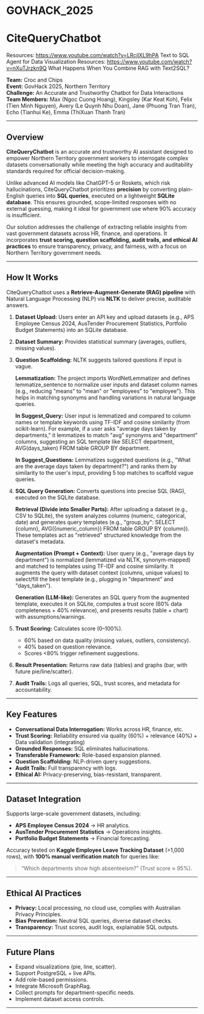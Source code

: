 # GOVHACK_2025
# CiteQueryChatbot  

Resources: https://www.youtube.com/watch?v=LRcjlXL9hPA Text to SQL Agent for Data Visualization
Resources: https://www.youtube.com/watch?v=nXuTJrzkn9Q What Happens When You Combine RAG with Text2SQL?

**Team:** Croc and Chips  
**Event:** GovHack 2025, Northern Territory  
**Challenge:** An Accurate and Trustworthy Chatbot for Data Interactions  
**Team Members:** Max (Ngoc Cuong Hoang), Kingsley (Kar Keat Koh), Felix (Tien Minh Nguyen), Avery (Le Quynh Nhu Doan), Jane (Phuong Tran Tran), Echo (Tianhui Ke), Emma (ThiXuan Thanh Tran)  

---

## Overview  
**CiteQueryChatbot** is an accurate and trustworthy AI assistant designed to empower Northern Territory government workers to interrogate complex datasets conversationally while meeting the high accuracy and auditability standards required for official decision-making.  

Unlike advanced AI models like ChatGPT-5 or Roskets, which risk hallucinations, CiteQueryChatbot prioritizes **precision** by converting plain-English queries into **SQL queries**, executed on a lightweight **SQLite database**. This ensures grounded, scope-limited responses with no external guessing, making it ideal for government use where 90% accuracy is insufficient.  

Our solution addresses the challenge of extracting reliable insights from vast government datasets across HR, finance, and operations. It incorporates **trust scoring, question scaffolding, audit trails, and ethical AI practices** to ensure transparency, privacy, and fairness, with a focus on Northern Territory government needs.  

---

## How It Works  
CiteQueryChatbot uses a **Retrieve-Augment-Generate (RAG) pipeline** with Natural Language Processing (NLP) via **NLTK** to deliver precise, auditable answers.  

1. **Dataset Upload:** Users enter an API key and upload datasets (e.g., APS Employee Census 2024, AusTender Procurement Statistics, Portfolio Budget Statements) into an SQLite database.  
2. **Dataset Summary:** Provides statistical summary (averages, outliers, missing values).  
3. **Question Scaffolding:** NLTK suggests tailored questions if input is vague.

   **Lemmatization:** The project imports WordNetLemmatizer and defines lemmatize_sentence to normalize user inputs and dataset column names (e.g., reducing "means" to "mean" or "employees" to "employee"). This helps in matching synonyms and handling variations in natural language queries.  

   **In Suggest_Query:** User input is lemmatized and compared to column names or template keywords using TF-IDF and cosine similarity (from scikit-learn). For example, if a user asks "average days taken by departments," it lemmatizes to match "avg" synonyms and "department" columns, suggesting an SQL template like SELECT department, AVG(days_taken) FROM table GROUP BY department.  

   **In Suggest_Questions:** Lemmatizes suggested questions (e.g., "What are the average days taken by department?") and ranks them by similarity to the user's input, providing 5 top matches to scaffold vague queries.  

4. **SQL Query Generation:** Converts questions into precise SQL (RAG), executed on the SQLite database.

   **Retrieval (Divide into Smaller Parts):** After uploading a dataset (e.g., CSV to SQLite), the system analyzes columns (numeric, categorical, date) and generates query templates (e.g., "group_by": SELECT {column}, AVG({numeric_column}) FROM table GROUP BY {column}). These templates act as "retrieved" structured knowledge from the dataset's metadata.  

   **Augmentation (Prompt + Context):** User query (e.g., "average days by department") is normalized (lemmatized via NLTK, synonym-mapped) and matched to templates using TF-IDF and cosine similarity. It augments the query with dataset context (columns, unique values) to select/fill the best template (e.g., plugging in "department" and "days_taken").  

   **Generation (LLM-like):** Generates an SQL query from the augmented template, executes it on SQLite, computes a trust score (60% data completeness + 40% relevance), and presents results (table + chart) with assumptions/warnings.


5. **Trust Scoring:** Calculates score (0–100%).  
   - 60% based on data quality (missing values, outliers, consistency).  
   - 40% based on question relevance.  
   - Scores <80% trigger refinement suggestions.  
6. **Result Presentation:** Returns raw data (tables) and graphs (bar, with future pie/line/scatter).  
7. **Audit Trails:** Logs all queries, SQL, trust scores, and metadata for accountability.  

---

## Key Features  

- **Conversational Data Interrogation:** Works across HR, finance, etc.  
- **Trust Scoring:** Reliability ensured via quality (60%) + relevance (40%) + Data validation (integrating) 
- **Grounded Responses:** SQL eliminates hallucinations.  
- **Transferable Framework:** Role-based expansion planned.  
- **Question Scaffolding:** NLP-driven query suggestions.  
- **Audit Trails:** Full transparency with logs.  
- **Ethical AI:** Privacy-preserving, bias-resistant, transparent.  

---

## Dataset Integration  

Supports large-scale government datasets, including:  
- **APS Employee Census 2024** → HR analytics.  
- **AusTender Procurement Statistics** → Operations insights.  
- **Portfolio Budget Statements** → Financial forecasting.  

Accuracy tested on **Kaggle Employee Leave Tracking Dataset** (>1,000 rows), with **100% manual verification match** for queries like:  
> “Which departments show high absenteeism?” (Trust score ≈ 95%).  

---

## Ethical AI Practices  

- **Privacy:** Local processing, no cloud use, complies with Australian Privacy Principles.  
- **Bias Prevention:** Neutral SQL queries, diverse dataset checks.  
- **Transparency:** Trust scores, audit logs, explainable SQL outputs.  

--- 

## Future Plans  

- Expand visualizations (pie, line, scatter).  
- Support PostgreSQL + live APIs.  
- Add role-based permissions.  
- Integrate Microsoft GraphRag.  
- Collect prompts for department-specific needs.  
- Implement dataset access controls.  

---

